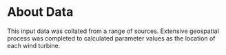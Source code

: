 # About Data

This input data was collated from a range of sources. Extensive geospatial process was completed to calculated parameter values as the location of each wind turbine.

